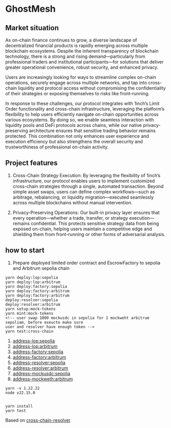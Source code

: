 # GhostMesh

## Market situation

As on-chain finance continues to grow, a diverse landscape of decentralized financial products is rapidly emerging across multiple blockchain ecosystems. Despite the inherent transparency of blockchain technology, there is a strong and rising demand—particularly from professional traders and institutional participants—for solutions that deliver greater operational convenience, robust security, and enhanced privacy.

Users are increasingly looking for ways to streamline complex on-chain operations, securely engage across multiple networks, and tap into cross-chain liquidity and protocol access without compromising the confidentiality of their strategies or exposing themselves to risks like front-running.

In response to these challenges, our protocol integrates with 1inch’s Limit Order functionality and cross-chain infrastructure, leveraging the platform’s flexibility to help users efficiently navigate on-chain opportunities across various ecosystems. By doing so, we enable seamless interaction with liquidity pools and DeFi protocols across chains, while our native privacy-preserving architecture ensures that sensitive trading behavior remains protected. This combination not only enhances user experience and execution efficiency but also strengthens the overall security and trustworthiness of professional on-chain activity.

## Project features

1. Cross-Chain Strategy Execution:
   By leveraging the flexibility of 1inch’s infrastructure, our protocol enables users to implement customized cross-chain strategies through a single, automated transaction. Beyond simple asset swaps, users can define complex workflows—such as arbitrage, rebalancing, or liquidity migration—executed seamlessly across multiple blockchains without manual intervention.

2. Privacy-Preserving Operations:
   Our built-in privacy layer ensures that every operation—whether a trade, transfer, or strategy execution—remains confidential. This protects sensitive strategy data from being exposed on-chain, helping users maintain a competitive edge and shielding them from front-running or other forms of adversarial analysis.

## how to start

1. Prepare
   deployed limited order contract and EscrowFactory to sepolia and Arbitrum sepolia chain

```
yarn deploy:lop:sepolia
yarn deploy:lop:arbitrum
yarn deploy:factory:sepolia
yarn deploy:factory:arbitrum
yarn deploy:factory:arbitrum
deploy:resolver:sepolia
deploy:resolver:arbitrum
yarn setup:mock-tokens
yarn mint:mock-tokens
<!-- user swap 1000 mockusdc in sepolia for 1 mockweht arbitrum sepoliam, before exeucte make sure
user and resolver have enough token -->
yarn test:cross-chain

```

1. [address-lop:sepolia](https://sepolia.etherscan.io/address/0xC04dADf6F30586bD15ecA92C5e8Bf7604e35C63E#code)
2. [address-lop:arbitrum](https://sepolia.arbiscan.io/address/0xe9E8D21385686809c81A245B4cfC278362323DF2#code)
3. [address-factory:sepolia](https://sepolia.etherscan.io/address/0x8A613AE9898979616FDE4f6e70B9372E0C88834b#code)
4. [address-factory:arbitrum](https://sepolia.arbiscan.io/address/0xF6abe8D656CED251FA03E29C865BB2dEb9E9A203#code)
5. [address-resolver:sepolia](https://sepolia.etherscan.io/address/0x0968bD1359E5025bF98861Df098Ea6be1A828A73#code)
6. [address-resolver:arbitrum](https://sepolia.arbiscan.io/address/0xF81e2C3980CDbaD35DF8ce8d85BE46e238a68b17#code)
7. [address-mockusdc:sepolia](https://sepolia.etherscan.io/address/0xE6B9EeFbb9665293f1dbF0449B7c645DC39De549)
8. [address-mockweth:arbitrum](https://sepolia.arbiscan.io/address/0x522BBb1450d0e41EcEC8C9BC53b9c0fc1F3F9c87)

```
yarn -v 1.22.22
node v22.15.0


```

```
yarn install
yarn test
```

Based on [cross-chain-resolver](https://github.com/1inch/cross-chain-resolver-example)
